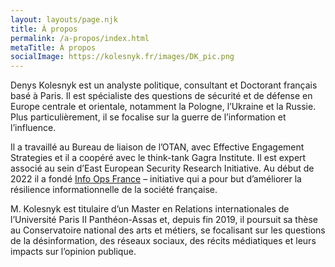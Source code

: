 ```yaml
---
layout: layouts/page.njk
title: À propos
permalink: /a-propos/index.html
metaTitle: À propos
socialImage: https://kolesnyk.fr/images/DK_pic.png
---
```

Denys Kolesnyk est un analyste politique, consultant et Doctorant français basé à Paris. Il est spécialiste des questions de sécurité et de défense en Europe centrale et orientale, notamment la Pologne, l’Ukraine et la Russie. Plus particulièrement, il se focalise sur la guerre de l’information et l’influence.

Il a travaillé au Bureau de liaison de l’OTAN, avec Effective Engagement Strategies et il a coopéré avec le think-tank Gagra Institute. Il est expert associé au sein d’East European Security Research Initiative. Au début de 2022 il a fondé [Info Ops France](https://infoops.fr/) – initiative qui a pour but d’améliorer la résilience informationnelle de la société française.

M. Kolesnyk est titulaire d’un Master en Relations internationales de l’Université Paris II Panthéon-Assas et, depuis fin 2019, il poursuit sa thèse au Conservatoire national des arts et métiers, se focalisant sur les questions de la désinformation, des réseaux sociaux, des récits médiatiques et leurs impacts sur l’opinion publique.